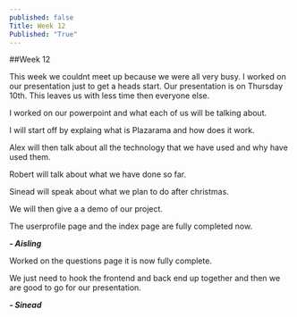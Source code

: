 ```yaml
---
published: false
Title: Week 12
Published: "True"
---
```


##Week 12

This week we couldnt meet up because we were all very busy. I worked on our presentation just to get a heads start. Our presentation is on Thursday 10th. This leaves us with less time then everyone else.

I worked on our powerpoint and what each of us will be talking about.

I will start off by explaing what is Plazarama and how does it work.

Alex will then talk about all the technology that we have used and why have used them.

Robert will talk about what we have done so far.

Sinead will speak about what we plan to do after christmas.

We will then give a a demo of our project.

The userprofile page and the index page are fully completed now.

_**- Aisling**_

Worked on the questions page it is now fully complete. 

We just need to hook the frontend and back end up together and then we are good to go for our presentation.

_**- Sinead**_

